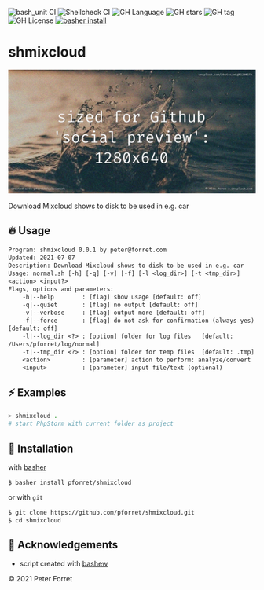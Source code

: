 ![bash_unit CI](https://github.com/pforret/shmixcloud/workflows/bash_unit%20CI/badge.svg)
![Shellcheck CI](https://github.com/pforret/shmixcloud/workflows/Shellcheck%20CI/badge.svg)
![GH Language](https://img.shields.io/github/languages/top/pforret/shmixcloud)
![GH stars](https://img.shields.io/github/stars/pforret/shmixcloud)
![GH tag](https://img.shields.io/github/v/tag/pforret/shmixcloud)
![GH License](https://img.shields.io/github/license/pforret/shmixcloud)
[![basher install](https://img.shields.io/badge/basher-install-white?logo=gnu-bash&style=flat)](https://basher.gitparade.com/package/)

# shmixcloud

![shmixcloud](https://github.com/pforret/splashmark/raw/master/examples/size_github.jpg)

Download Mixcloud shows to disk to be used in e.g. car

## 🔥 Usage

```
Program: shmixcloud 0.0.1 by peter@forret.com
Updated: 2021-07-07
Description: Download Mixcloud shows to disk to be used in e.g. car
Usage: normal.sh [-h] [-q] [-v] [-f] [-l <log_dir>] [-t <tmp_dir>] <action> <input?>
Flags, options and parameters:
    -h|--help        : [flag] show usage [default: off]
    -q|--quiet       : [flag] no output [default: off]
    -v|--verbose     : [flag] output more [default: off]
    -f|--force       : [flag] do not ask for confirmation (always yes) [default: off]
    -l|--log_dir <?> : [option] folder for log files   [default: /Users/pforret/log/normal]
    -t|--tmp_dir <?> : [option] folder for temp files  [default: .tmp]
    <action>         : [parameter] action to perform: analyze/convert
    <input>          : [parameter] input file/text (optional)
```

## ⚡️ Examples

```bash
> shmixcloud .
# start PhpStorm with current folder as project
```

## 🚀 Installation

with [basher](https://github.com/basherpm/basher)

	$ basher install pforret/shmixcloud

or with `git`

	$ git clone https://github.com/pforret/shmixcloud.git
	$ cd shmixcloud

## 📝 Acknowledgements

* script created with [bashew](https://github.com/pforret/bashew)

&copy; 2021 Peter Forret
